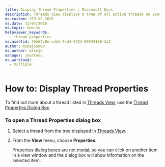 ```yaml
---
title: Display Thread Properties | Microsoft Docs
description: Threads View displays a tree of all active threads on your system. Learn how to display the properties of a thread that appears in Threads View.
ms.custom: SEO-VS-2020
ms.date: 11/04/2016
ms.topic: how-to
helpviewer_keywords: 
  - thread properties
ms.assetid: f0e64c0e-cdb3-4ad4-9723-09934166f3a2
author: mikejo5000
ms.author: mikejo
manager: jmartens
ms.workload: 
  - multiple
---
```

# How to: Display Thread Properties
To find out more about a thread listed in [Threads View](../debugger/threads-view.md), use the [Thread Properties Dialog Box](../debugger/thread-properties-dialog-box.md).

### To open a Thread Properties dialog box

1. Select a thread from the tree displayed in [Threads View](../debugger/threads-view.md).

2. From the **View** menu, choose **Properties**.

   Properties dialog boxes are not modal, so you can click on another item in a view window and the dialog box will show information on the selected item.